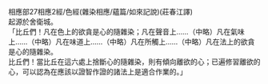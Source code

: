 相應部27相應2經/色經(雜染相應/蘊篇/如來記說)(莊春江譯)  
起源於舍衛城。  
「比丘們！凡在色上的欲貪是心的隨雜染；凡在聲音上……（中略）凡在氣味上……（中略）凡在味道上……（中略）凡在所觸上……（中略）凡在法上的欲貪是心的隨雜染。  
比丘們！當比丘在這六處上捨斷心的隨雜染，則有傾向離欲的心；已遍修習離欲的心，可以認為在應該以證智作證的諸法上是適合作業的。」  
  
  
